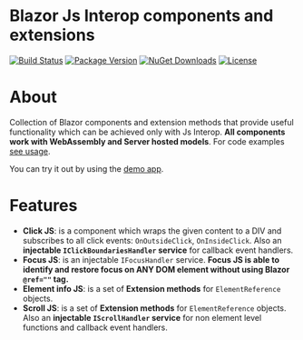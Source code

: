 Blazor Js Interop components and extensions
============
[![Build Status](https://dev.azure.com/major-soft/GitHub/_apis/build/status/blazor-components/blazor-components-build-check)](https://dev.azure.com/major-soft/GitHub/_build/latest?definitionId=6)
[![Package Version](https://img.shields.io/nuget/v/Majorsoft.Blazor.Components.JsInterop?label=Latest%20Version)](https://www.nuget.org/packages/Majorsoft.Blazor.Components.JsInterop/)
[![NuGet Downloads](https://img.shields.io/nuget/dt/Majorsoft.Blazor.Components.JsInterop?label=Downloads)](https://www.nuget.org/packages/Majorsoft.Blazor.Components.JsInterop/)
[![License](https://img.shields.io/badge/License-MIT-green.svg)](https://github.com/majorimi/blazor-components/blob/master/LICENSE)

# About

Collection of Blazor components and extension methods that provide useful functionality which can be achieved only with Js Interop.
**All components work with WebAssembly and Server hosted models**. 
For code examples [see usage](https://github.com/majorimi/blazor-components/blob/master/src/Blazor.Components.TestApps.Common/Components/JSInterop.razor).

You can try it out by using the [demo app](https://blazorextensions.z6.web.core.windows.net/jsinterop).

# Features

- **Click JS**: is a component which wraps the given content to a DIV and subscribes to all click events: `OnOutsideClick`, `OnInsideClick`. 
 Also an **injectable `IClickBoundariesHandler` service** for callback event handlers.
- **Focus JS**: is an injectable `IFocusHandler` service. **Focus JS is able to identify and restore focus on ANY DOM element without using Blazor `@ref=""` tag.**
- **Element info JS**: is a set of **Extension methods** for `ElementReference` objects.
- **Scroll JS**: is a set of **Extension methods** for `ElementReference` objects. Also an **injectable `IScrollHandler` service** for non element level functions and callback event handlers.